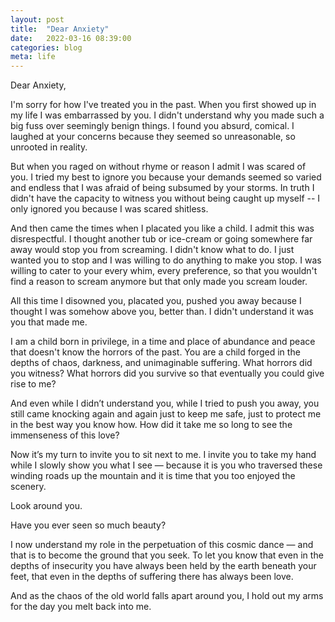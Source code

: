 ```yaml
---
layout: post
title:  "Dear Anxiety"
date:   2022-03-16 08:39:00
categories: blog
meta: life
---
```

Dear Anxiety,

I'm sorry for how I've treated you in the past. When you first showed up in my life I was embarrassed by you. I didn't understand why you made such a big fuss over seemingly benign things. I found you absurd, comical. I laughed at your concerns because they seemed so unreasonable, so unrooted in reality.

But when you raged on without rhyme or reason I admit I was scared of you. I tried my best to ignore you because your demands seemed so varied and endless that I was afraid of being subsumed by your storms. In truth I didn't have the capacity to witness you without being caught up myself -- I only ignored you because I was scared shitless.

And then came the times when I placated you like a child. I admit this was disrespectful. I thought another tub or ice-cream or going somewhere far away would stop you from screaming. I didn't know what to do. I just wanted you to stop and I was willing to do anything to make you stop. I was willing to cater to your every whim, every preference, so that you wouldn't find a reason to scream anymore but that only made you scream louder.

All this time I disowned you, placated you, pushed you away because I thought I was somehow above you, better than. I didn't understand it was you that made me.

I am a child born in privilege, in a time and place of abundance and peace that doesn't know the horrors of the past. You are a child forged in the depths of chaos, darkness, and unimaginable suffering. What horrors did you witness? What horrors did you survive so that eventually you could give rise to me?

And even while I didn’t understand you, while I tried to push you away, you still came knocking again and again just to keep me safe, just to protect me in the best way you know how. How did it take me so long to see the immenseness of this love?

Now it’s my turn to invite you to sit next to me. I invite you to take my hand while I slowly show you what I see — because it is you who traversed these winding roads up the mountain and it is time that you too enjoyed the scenery.

Look around you.

Have you ever seen so much beauty?

I now understand my role in the perpetuation of this cosmic dance — and that is to become the ground that you seek. To let you know that even in the depths of insecurity you have always been held by the earth beneath your feet, that even in the depths of suffering there has always been love.

And as the chaos of the old world falls apart around you, I hold out my arms for the day you melt back into me.

